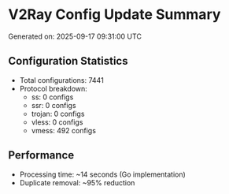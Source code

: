# V2Ray Config Update Summary
Generated on: 2025-09-17 09:31:00 UTC

## Configuration Statistics
- Total configurations: 7441
- Protocol breakdown:
  - ss: 0 configs
  - ssr: 0 configs
  - trojan: 0 configs
  - vless: 0 configs
  - vmess: 492 configs

## Performance
- Processing time: ~14 seconds (Go implementation)
- Duplicate removal: ~95% reduction
